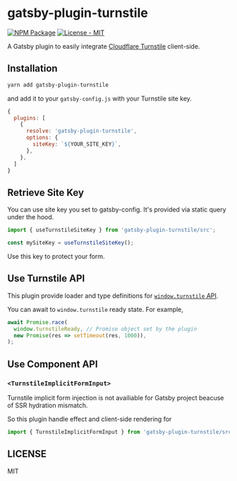 # gatsby-plugin-turnstile

[![NPM Package](https://img.shields.io/npm/v/gatsby-plugin-turnstile)](https://www.npmjs.com/package/gatsby-plugin-turnstile)
[![License - MIT](https://img.shields.io/github/license/cometkim/gatsby-plugin-turnstile)](#LICENSE)

A Gatsby plugin to easily integrate [Cloudflare Turnstile](https://developers.cloudflare.com/turnstile/) client-side.

## Installation

```bash
yarn add gatsby-plugin-turnstile
```

and add it to your `gatsby-config.js` with your Turnstile site key.

```js
{
  plugins: [
    {
      resolve: 'gatsby-plugin-turnstile',
      options: {
        siteKey: `${YOUR_SITE_KEY}`,
      },
    },
  ]
}
```

## Retrieve Site Key

You can use site key you set to gatsby-config. It's provided via static query under the hood.

```js
import { useTurnstileSiteKey } from 'gatsby-plugin-turnstile/src';

const mySiteKey = useTurnstileSiteKey();
```

Use this key to protect your form.

## Use Turnstile API

This plugin provide loader and type definitions for [`window.turnstile` API](https://developers.cloudflare.com/turnstile/get-started/client-side-rendering/#explicitly-render-the-turnstile-widget).

You can await to `window.turnstile` ready state. For example,

```js
await Promise.race(
  window.turnstileReady, // Promise object set by the plugin
  new Promise(res => setTimeout(res, 1000)),
);
```

## Use Component API

### `<TurnstileImplicitFormInput>`

Turnstile implicit form injection is not availiable for Gatsby project beacuse of SSR hydration mismatch.

So this plugin handle effect and client-side rendering for

```js
import { TurnstileImplicitFormInput } from 'gatsby-plugin-turnstile/src';
```

## LICENSE

MIT
